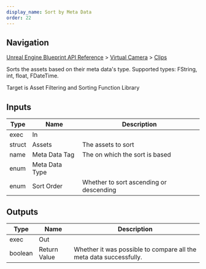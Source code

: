```yaml
---
display_name: Sort by Meta Data
order: 22
---
```

## Navigation

[Unreal Engine Blueprint API Reference](https://dev.epicgames.com/documentation/en-us/unreal-engine/BlueprintAPI) > [Virtual Camera](https://dev.epicgames.com/documentation/en-us/unreal-engine/BlueprintAPI/VirtualCamera) > [Clips](https://dev.epicgames.com/documentation/en-us/unreal-engine/BlueprintAPI/VirtualCamera/Clips)

Sorts the assets based on their meta data's type.
Supported types: FString, int, float, FDateTime.

Target is Asset Filtering and Sorting Function Library

## Inputs

| Type | Name | Description |
| --- | --- | --- |
| exec | In |  |
| struct | Assets | The assets to sort |
| name | Meta Data Tag | The on which the sort is based |
| enum | Meta Data Type |  |
| enum | Sort Order | Whether to sort ascending or descending |

## Outputs

| Type | Name | Description |
| --- | --- | --- |
| exec | Out |  |
| boolean | Return Value | Whether it was possible to compare all the meta data successfully. |
